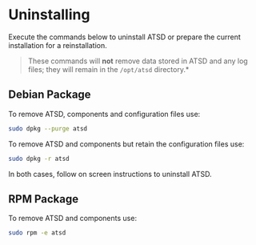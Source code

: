 # Uninstalling

Execute the commands below to uninstall ATSD or prepare the current installation for a
reinstallation.

> These commands will **not** remove data stored in ATSD and any log files; they will remain in the `/opt/atsd` directory.*

## Debian Package

To remove ATSD, components and configuration files use:

```sh
sudo dpkg --purge atsd
```

To remove ATSD and components but retain the configuration files use:

```sh
sudo dpkg -r atsd
```

In both cases, follow on screen instructions to uninstall ATSD.

## RPM Package

To remove ATSD and components use:

```sh
sudo rpm -e atsd
```
